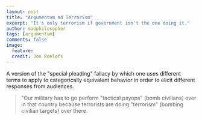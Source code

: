 ```yaml
---
layout: post
title: "Argumentum ad Terrorism"
excerpt: "It's only terrorism if government isn't the one doing it."
author: madphilosopher
tags: [argumentum]
comments: false
image:
  feature:
  credit: Jon Roelofs
---
```


A version of the "special pleading" fallacy by which one uses different terms to apply to categorically equivalent behavior in order to elicit different responses from audiences.

> "Our military has to go perform \"tactical psyops\" (bomb civilians) over in that country because terrorists are doing \"terrorism\" (bombing civilian targets) over there.

